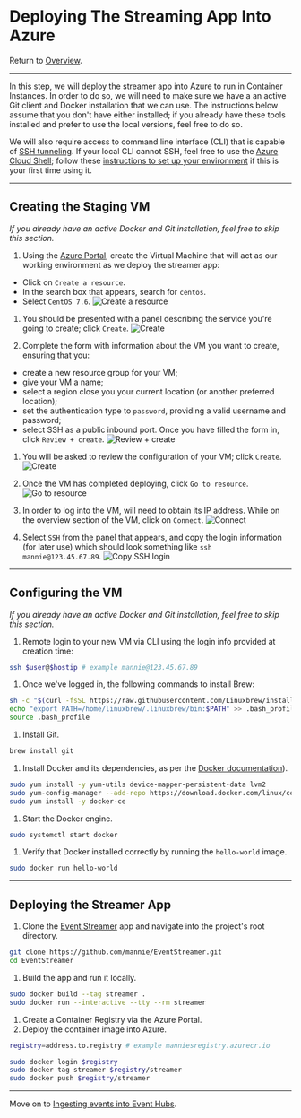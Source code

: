 # Deploying The Streaming App Into Azure
Return to [Overview](ReadMe.md).

---



In this step, we will deploy the streamer app into Azure to run in Container Instances. In order to do so, we will need to make sure we have a an active Git client and Docker installation that we can use. The instructions below assume that you don't have either installed; if you already have these tools installed and prefer to use the local versions, feel free to do so.

We will also require access to command line interface (CLI) that is capable of [SSH tunneling](https://www.ssh.com/ssh/tunneling/). If your local CLI cannot SSH, feel free to use the [Azure Cloud Shell](https://shell.azure.com); follow these [instructions to set up your environment](CloudShell.md) if this is your first time using it.

---

## Creating the Staging VM
*If you already have an active Docker and Git installation, feel free to skip this section.*

1. Using the [Azure Portal](https://portal.azure.com), create the Virtual Machine that will act as our working environment as we deploy the streamer app:
  - Click on `Create a resource`.
  - In the search box that appears, search for `centos`.
  - Select `CentOS 7.6`.
  ![Create a resource](ACI/VM/1.png)

1. You should be presented with a panel describing the service you're going to create; click `Create`.
  ![Create](ACI/VM/2.png)

1. Complete the form with information about the VM you want to create, ensuring that you:
  - create a new resource group for your VM;
  - give your VM a name;
  - select a region close you your current location (or another preferred location);
  - set the authentication type to `password`, providing a valid username and password;
  - select SSH as a public inbound port.
  Once you have filled the form in, click `Review + create`.
  ![Review + create](ACI/VM/3.png)

1. You will be asked to review the configuration of your VM; click `Create`.
  ![Create](ACI/VM/4.png)

1. Once the VM has completed deploying, click `Go to resource`.
  ![Go to resource](ACI/VM/5.png)

1. In order to log into the VM, will need to obtain its IP address. While on the overview section of the VM, click on `Connect`.
  ![Connect](ACI/VM/6.png)

1. Select `SSH` from the panel that appears, and copy the login information (for later use) which should look something like `ssh mannie@123.45.67.89`.
  ![Copy SSH login](ACI/VM/7.png)



---



## Configuring the VM
*If you already have an active Docker and Git installation, feel free to skip this section.*

1. Remote login to your new VM via CLI using the login info provided at creation time:
  ```sh
  ssh $user@$hostip # example mannie@123.45.67.89
  ```
1. Once we've logged in, the following commands to install Brew:
  ```sh
  sh -c "$(curl -fsSL https://raw.githubusercontent.com/Linuxbrew/install/master/install.sh)"
  echo "export PATH=/home/linuxbrew/.linuxbrew/bin:$PATH" >> .bash_profile
  source .bash_profile
  ```

1. Install Git.
  ```sh
  brew install git
  ```
1. Install Docker and its dependencies, as per the [Docker documentation](https://docs.docker.com/v17.09/engine/installation/linux/docker-ce/centos/#install-using-the-repository)).
  ```sh
  sudo yum install -y yum-utils device-mapper-persistent-data lvm2
  sudo yum-config-manager --add-repo https://download.docker.com/linux/centos/docker-ce.repo
  sudo yum install -y docker-ce
  ```
1. Start the Docker engine.
  ```sh
  sudo systemctl start docker
  ```
1. Verify that Docker installed correctly by running the `hello-world` image.
  ```sh
  sudo docker run hello-world
  ```



---



## Deploying the Streamer App

1. Clone the [Event Streamer](https://github.com/mannie/EventStreamer) app and navigate into the project's root directory.
  ```sh
  git clone https://github.com/mannie/EventStreamer.git
  cd EventStreamer
  ```
1. Build the app and run it locally.
  ```sh
  sudo docker build --tag streamer .
  sudo docker run --interactive --tty --rm streamer
  ```
1. Create a Container Registry via the Azure Portal.
1. Deploy the container image into Azure.
  ```sh
  registry=address.to.registry # example manniesregistry.azurecr.io

  sudo docker login $registry
  sudo docker tag streamer $registry/streamer
  sudo docker push $registry/streamer
  ```



---
Move on to [Ingesting events into Event Hubs](EventHubs.md).
